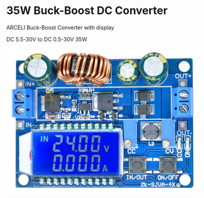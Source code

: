 # 35W Buck-Boost DC Converter

ARCELI Buck-Boost Converter with display

DC 5.5-30V to DC 0.5-30V  35W

![](../assets/images/35W-converter.png)